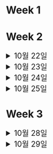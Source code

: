 # Week 1

# Week 2
<details>
<summary style="font-size: 1.5em;">
10월 22일
</summary>

### 한 일
* 아이디어 회의


</details>
<details>
<summary style="font-size: 1.5em;">
10월 23일
</summary>

### 한 일
* 주제 확정
* 주제 구체화


</details>
<details>
<summary style="font-size: 1.5em;">
10월 24일
</summary>

### 한 일
* 주제 재검토
* 아이디어 회의


</details>
<details>
<summary style="font-size: 1.5em;">
10월 25일
</summary>

### 한 일
* 아이디어 회의..


</details>

# Week 3
<details>
<summary style="font-size: 1.5em;">
10월 28일
</summary>

### 한 일
* 주제 확정
* 구현에 필요한 장비 조사 및 교보재 신청
* 기능 설계


</details>
<details>
<summary style="font-size: 1.5em;">
10월 29일
</summary>

### 한 일
* 아키텍처 설계


</details>